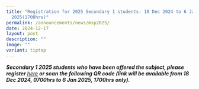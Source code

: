 ```yaml
---
title: "Registration for 2025 Secondary 1 students: 18 Dec 2024 to 6 Jan
  2025(1700hrs)"
permalink: /announcements/news/msp2025/
date: 2024-12-17
layout: post
description: ""
image: ""
variant: tiptap
---
```

<p><strong><em>Secondary 1 2025 students who have been offered the subject, please register </em></strong><em><a href="https://go.gov.sg/mspregistration25bukitbatoksec" rel="noopener nofollow" target="_blank"><u>here</u></a></em><strong><em> or scan the following QR code (link will be available from 18 Dec 2024, 0700hrs to 6 Jan 2025, 1700hrs only).</em></strong>
</p>